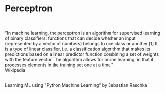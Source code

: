 # Perceptron<br><br>
"In machine learning, the perceptron is an algorithm for supervised learning of binary classifiers: functions that can decide whether an input (represented by a vector of numbers) belongs to one class or another.[1] It is a type of linear classifier, i.e. a classification algorithm that makes its predictions based on a linear predictor function combining a set of weights with the feature vector. The algorithm allows for online learning, in that it processes elements in the training set one at a time." <br>Wikipedia<br><br>

Learning ML using "Python Machine Learning" by Sebastian Raschka

